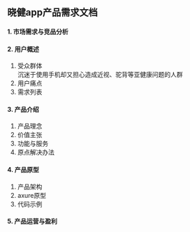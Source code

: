 ## 晓健app产品需求文档
#### 1. 市场需求与竞品分析
#### 2. 用户概述
   1. 受众群体  
   沉迷于使用手机却又担心造成近视、驼背等亚健康问题的人群
   2. 用户痛点
   3. 需求列表
#### 3. 产品介绍
   1. 产品理念
   2. 价值主张
   3. 功能与服务
   4. 原点解决办法
#### 4. 产品原型
   1. 产品架构
   2. axure原型
   3. 代码示例
#### 5. 产品运营与盈利

